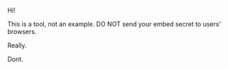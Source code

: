 Hi!

This is a tool, not an example.
DO NOT send your embed secret to users' browsers.

Really.

Dont.
